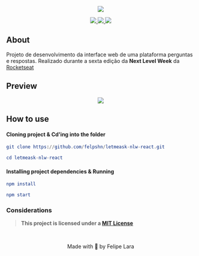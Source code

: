 <p align="center">
  <a href="https://github.com/felpshn/letmeask-nlw-react">
    <img src="https://github.com/felpshn/letmeask-nlw-react/blob/master/src/assets/images/logo.svg">
  </a>
</p>

<p align="center">
  <a href="https://reactjs.org/">
    <img src="https://img.shields.io/badge/built%20with-React.js-blueviolet">
  </a>
  <a href="https://www.typescriptlang.org/">
    <img src="https://img.shields.io/badge/built%20with-TypeScript-blue">
  </a>
  <a href="https://github.com/felpshn/letmeask-nlw-react/blob/master/LICENSE">
    <img src="https://img.shields.io/badge/license-MIT-orange">
  </a>
</p>

## About

Projeto de desenvolvimento da interface web de uma plataforma perguntas e respostas. Realizado durante a sexta edição da **Next Level Week** da [Rocketseat](https://rocketseat.com.br/)

## Preview

<p align="center">
  <img src="https://github.com/felpshn/letmeask-nlw-react/blob/master/src/assets/images/cover.svg">
</p>

## How to use

#### Cloning project & Cd'ing into the folder

```elm
git clone https://github.com/felpshn/letmeask-nlw-react.git

cd letmeask-nlw-react
```

#### Installing project dependencies & Running

```elm
npm install

npm start
```

### Considerations

> **This project is licensed under a [MIT License](https://github.com/felpshn/letmeask-nlw-react/blob/master/LICENSE)**

<br>

<p align="center">
  Made with 💜 by Felipe Lara
</p>